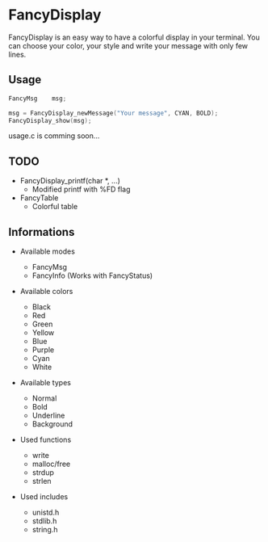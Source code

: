 # FancyDisplay

FancyDisplay is an easy way to have a colorful display in your terminal.
You can choose your color, your style and write your message with only few lines.

## Usage

````c
FancyMsg    msg;

msg = FancyDisplay_newMessage("Your message", CYAN, BOLD);
FancyDisplay_show(msg);
````

usage.c is comming soon...

## TODO

* FancyDisplay_printf(char *, ...)
    * Modified printf with %FD flag
* FancyTable
    * Colorful table

## Informations

* Available modes
    * FancyMsg
    * FancyInfo (Works with FancyStatus)

* Available colors
    * Black
    * Red
    * Green
    * Yellow
    * Blue
    * Purple
    * Cyan
    * White

* Available types
    * Normal
    * Bold
    * Underline
    * Background

* Used functions
    * write
    * malloc/free
    * strdup
    * strlen

* Used includes
    * unistd.h
    * stdlib.h
    * string.h
